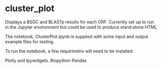 # cluster_plot
Displays a BSGC and BLASTp results for each ORF. 
Currently set up to run in the Jupyter environment but could be used to produce stand alone HTML 

The notebook, ClusterPlot.ipynb is supplied with some input and output example files for testing.  

To run the notebook, a few requirmetns will need to be installed:

Plotly and Ipywidgets.
Biopython 
Pandas 
